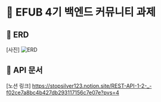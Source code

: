 # 💚 EFUB 4기 백엔드 커뮤니티 과제

## 🧩 ERD

[사진] ![ERD](https://github.com/stopsilver123/efub4-backend-assignment/assets/113423425/86afa54a-cf74-49c0-87f9-f1386aebbaa2)

## 📗 API 문서

[노션 링크] https://stopsilver123.notion.site/REST-API-1-2-_-f02ce7a8bc4b427db293117156c7e07e?pvs=4
